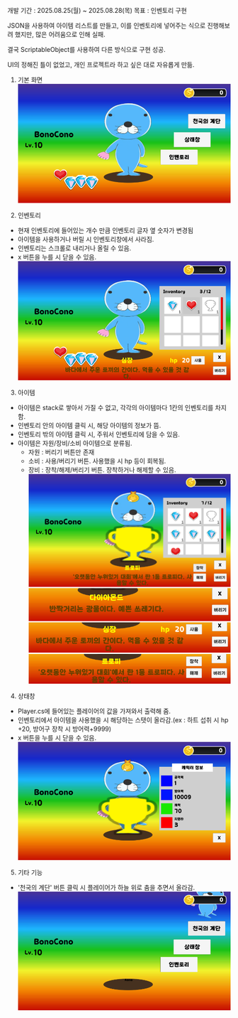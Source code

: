 개발 기간 : 2025.08.25(월) ~ 2025.08.28(목)
목표 : 인벤토리 구현

JSON을 사용하여 아이템 리스트를 만들고, 이를 인벤토리에 넣어주는 식으로 진행해보려 했지만, 많은 어려움으로 인해 실패.

결국 ScriptableObject를 사용하여 다른 방식으로 구현 성공.

UI의 정해진 틀이 없었고, 개인 프로젝트라 하고 싶은 대로 자유롭게 만듦.


1. 기본 화면
![게임 화면](Assets/01.Resource/Image/1.Main.png)


2. 인벤토리
- 현재 인벤토리에 들어있는 개수 만큼 인벤토리 글자 옆 숫자가 변경됨
- 아이템을 사용하거나 버릴 시 인벤토리창에서 사라짐.
- 인벤토리는 스크롤로 내리거나 올릴 수 있음.
- x 버튼을 누를 시 닫을 수 있음.
![인벤토리](Assets/01.Resource/Image/2.inventory.png)


3. 아이템
- 아이템은 stack로 쌓아서 가질 수 없고, 각각의 아이템마다 1칸의 인벤토리를 차지함.
- 인벤토리 안의 아이템 클릭 시, 해당 아이템의 정보가 뜸.
- 인벤토리 밖의 아이템 클릭 시, 주워서 인벤토리에 담을 수 있음.
- 아이템은 자원/장비/소비 아이템으로 분류됨.
  - 자원 : 버리기 버튼만 존재
  - 소비 : 사용/버리기 버튼. 사용했을 시 hp 등이 회복됨.
  - 장비 : 장착/해제/버리기 버튼. 장착하거나 해제할 수 있음.
![장비 상태](Assets/01.Resource/Image/3.equip.png)
![자원](Assets/01.Resource/Image/3_1.source.png)
![소비](Assets/01.Resource/Image/3_2.consumption.png)
![장비](Assets/01.Resource/Image/3_3.equipment.png)


4. 상태창
- Player.cs에 들어있는 플레이어의 값을 가져와서 출력해 줌.
- 인벤토리에서 아이템을 사용했을 시 해당하는 스탯이 올라감.(ex : 하트 섭취 시 hp +20, 방어구 장착 시 방어력+9999)
- x 버튼을 누를 시 닫을 수 있음.
![상태창 화면](Assets/01.Resource/Image/4.stat.png)


5. 기타 기능
- '천국의 계단' 버튼 클릭 시 플레이어가 하늘 위로 춤을 추면서 올라감.
![계단 버튼](Assets/01.Resource/Image/5.easterEgg.png)
